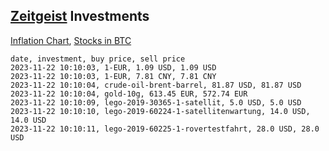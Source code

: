 ## [Zeitgeist](index.html) Investments

[Inflation Chart](https://inflationchart.com),
[Stocks in BTC](https://stonksinbtc.xyz/)

```
date, investment, buy price, sell price
2023-11-22 10:10:03, 1-EUR, 1.09 USD, 1.09 USD
2023-11-22 10:10:03, 1-EUR, 7.81 CNY, 7.81 CNY
2023-11-22 10:10:04, crude-oil-brent-barrel, 81.87 USD, 81.87 USD
2023-11-22 10:10:04, gold-10g, 613.45 EUR, 572.74 EUR
2023-11-22 10:10:09, lego-2019-30365-1-satellit, 5.0 USD, 5.0 USD
2023-11-22 10:10:10, lego-2019-60224-1-satellitenwartung, 14.0 USD, 14.0 USD
2023-11-22 10:10:11, lego-2019-60225-1-rovertestfahrt, 28.0 USD, 28.0 USD
```
